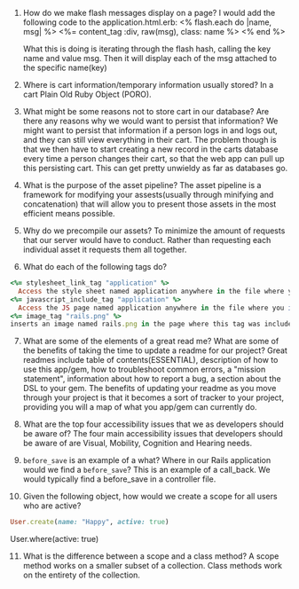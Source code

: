 1. How do we make flash messages display on a page?
I would add the following code to the application.html.erb:
    <% flash.each do |name, msg| %>
      <%= content_tag :div, raw(msg), class: name %>
    <% end %>

    What this is doing is iterating through the flash hash, calling the key name and value msg. Then it will display each of the msg attached to the specific name(key)

2. Where is cart information/temporary information usually stored?
  In a cart Plain Old Ruby Object (PORO).

3. What might be some reasons not to store cart in our database? Are there any reasons why we would want to persist that information? We might want to persist that information if a person logs in and logs out, and they can still view everything in their cart. The problem though is that we then have to start creating a new record in the carts database every time a person changes their cart, so that the web app can pull up this persisting cart. This can get pretty unwieldy as far as databases go.

4. What is the purpose of the asset pipeline?
  The asset pipeline is a framework for modifying your assests(usually through minifying and concatenation) that will allow you to present those assets in the most efficient means possible.

5. Why do we precompile our assets?
  To minimize the amount of requests that our server would have to conduct. Rather than requesting each individual asset it requests them all together.

6. What do each of the following tags do?

```ruby
<%= stylesheet_link_tag "application" %>
  Access the style sheet named application anywhere in the file where you include this.
<%= javascript_include_tag "application" %>
  Access the JS page named application anywhere in the file where you include this tag.
<%= image_tag "rails.png" %>
inserts an image named rails.png in the page where this tag was included.
```

7. What are some of the elements of a great read me? What are some of the benefits of taking the time to update a readme for our project? Great readmes include table of contents(ESSENTIAL), description of how to use this app/gem, how to troubleshoot common errors, a "mission statement", information about how to report a bug, a section about the DSL to your gem. The benefits of updating your readme as you move through your project is that it becomes a sort of tracker to your project, providing you will a map of what you app/gem can currently do.

8. What are the top four accessibility issues that we as developers should be aware of?
  The four main accessibility issues that developers should be aware of are Visual, Mobility, Cognition and Hearing needs.

9. `before_save` is an example of a what? Where in our Rails application would we find a `before_save`?
This is an example of a call_back. We would typically find a before_save in a controller file.

10. Given the following object, how would we create a scope for all users who are active?

```ruby
User.create(name: "Happy", active: true)
```
User.where(active: true)

11. What is the difference between a scope and a class method?
A scope method works on a smaller subset of a collection. Class methods work on the entirety of the collection. 
